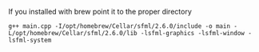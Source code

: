 If you installed with brew point it to the proper directory
```
g++ main.cpp -I/opt/homebrew/Cellar/sfml/2.6.0/include -o main -L/opt/homebrew/Cellar/sfml/2.6.0/lib -lsfml-graphics -lsfml-window -lsfml-system
```